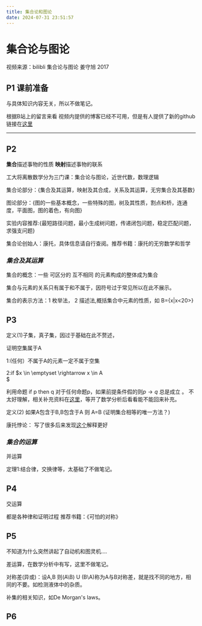 ```yaml
---
title: 集合论和图论
date: 2024-07-31 23:51:57
---
```

# 集合论与图论
视频来源：bilibli 集合论与图论 姜守旭 2017 
## P1 课前准备

与具体知识内容无关，所以不做笔记。

根据B站上的留言来看 视频内提供的博客已经不可用，但是有人提供了新的github链接在[这里](http://github.com/jianwenchen/discrete)

---
## P2

**集合**描述事物的性质 
**映射**描述事物的联系

工大将离散数学分为三门课：集合论与图论，近世代数，数理逻辑

集合论部分：{集合及其运算，映射及其合成，关系及其运算，无穷集合及其基数}

图论部分：{图的一些基本概念，一些特殊的图，树及其性质，割点和桥，连通度，平面图，图的着色，有向图}

实验内容推荐:{最短路径问题，最小生成树问题，传递闭包问题，稳定匹配问题，求强支问题}

集合论创始人：康托，具体信息请自行查阅。推荐书籍：康托的无穷数学和哲学

### ***集合及其运算***
集合的概念：一些 可区分的 互不相同 的元素构成的整体成为集合

集合与元素的关系只有属于和不属于，因符号过于常见所以在此不展示。

集合的表示方法：1 枚举法， 2 描述法,概括集合中元素的性质，如 B={x|x<20>}

## P3
定义(1)子集，真子集，因过于基础在此不赘述，

证明空集属于A

1:(任何）不属于A的元素一定不属于空集

2:if $x \in \emptyset \rightarrow x \in A \
$



利用命题 if p then q 对于任何命题p，如果前提条件假的则$p \rightarrow q$ 总是成立 。 不太好理解，相关补充资料在[这里](https://blog.csdn.net/ysb0428/article/details/130455486)，等开了数学分析后看看能不能回来补充。

定义(2) 如果A包含于B,B包含于A 则 A=B (证明集合相等的唯一方法？)

康托悖论：
写了很多后来发现[这个](https://blog.csdn.net/qq_42622746/article/details/127263442)解释更好

### ***集合的运算***

并运算

定理1:结合律，交换律等，太基础了不做笔记。

## P4

交运算

都是各种律和证明过程    推荐书籍：《可怕的对称》

## P5

不知道为什么突然讲起了自动机和图灵机....

差运算，在数学分析中有写，这里不做笔记。

对称差(异或)：设A,B 则(A\B) U (B\A)称为A与B对称差，就是找不同的地方，相同的不要。如检测液体中的杂质。

补集的相关知识，如De Morgan's laws。

## P6


